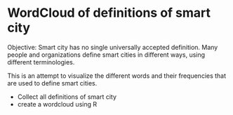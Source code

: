 # WordCloud of definitions of smart city
Objective:
Smart city has no single universally accepted definition. Many people and organizations define smart cities in different ways, using different terminologies. 


This is an attempt to visualize the different words and their frequencies that are used to define smart cities. 

- Collect all definitions of smart city
- create a wordcloud using R
